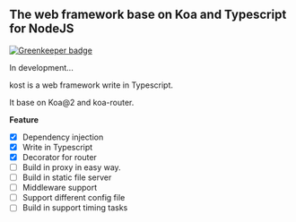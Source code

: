 ## The web framework base on Koa and Typescript for NodeJS

[![Greenkeeper badge](https://badges.greenkeeper.io/axetroy/kost.svg)](https://greenkeeper.io/)

In development...

kost is a web framework write in Typescript.

It base on Koa@2 and koa-router.

**Feature**

* [x] Dependency injection
* [x] Write in Typescript
* [x] Decorator for router
* [ ] Build in proxy in easy way.
* [ ] Build in static file server
* [ ] Middleware support
* [ ] Support different config file
* [ ] Build in support timing tasks
